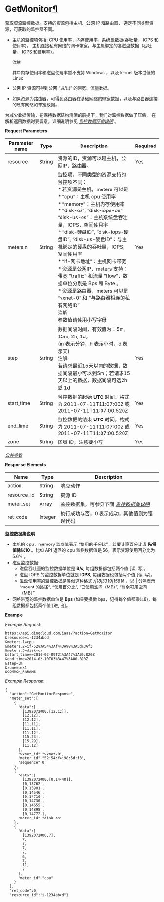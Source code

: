 ---
---

# GetMonitor[¶](#getmonitor "永久链接至标题")

获取资源监控数据。支持的资源包括主机、公网 IP 和路由器， 选定不同类型资源，可获取的监控项不同。

*   主机的监控项包括: CPU 使用率，内存使用率，系统盘数据(吞吐量， IOPS 和使用率)， 主机连接私有网络的网卡带宽，与主机绑定的各磁盘数据（吞吐量， IOPS 和使用率）。

    注解

    其中内存使用率和磁盘使用率暂不支持 Windows ，以及 kernel 版本过低的 Linux

*   公网 IP 资源可得到公网 “进/出” 的带宽、流量数据。

*   如果资源为路由器，可得到路由器在基础网络的带宽数据，以及与路由器连接的私有网络的带宽数据。

为减少数据传输，在保持数据结构清晰的前提下，我们对监控数据做了压缩， 在解析返回数据时要留意。详细说明参见 [_监控数据压缩说明_](compress.html#monitor-compress) 。

**Request Parameters**

| Parameter name | Type | Description | Required |
| --- | --- | --- | --- |
| resource | String | 资源的ID，资源可以是主机，公网IP，路由器。 | Yes |
| meters.n | String | 监控项，不同类型的资源支持的监控项不同：<br/>*   若资源是主机，meters 可以是<br/>    *   “cpu”：主机 cpu 使用率<br/>    *   “memory”：主机内存使用率<br/>    *   “disk-os”, “disk-iops-os”, “disk-us-os”：主机系统盘吞吐量，IOPS，空间使用率<br/>    *   “disk-硬盘ID”, “disk-iops-硬盘ID”, “disk-us-硬盘ID”：与主机绑定的硬盘的吞吐量，IOPS，空间使用率<br/>    *   “if-网卡地址”：主机网卡带宽<br/>*   资源是公网IP，meters 支持：带宽 “traffic” 和流量 “flow”，数据单位分别是 Bps 和 Byte 。<br/>*   资源是路由器，meters 可以是 “vxnet-0” 和 “与路由器相连的私有网络ID”<br/>注解<br/>参数值请使用小写字母 | Yes |
| step | String | 数据间隔时间，有效值为：5m, 15m, 2h, 1d。<br/>(m 表示分钟，h 表示小时，d 表示天)<br/>注解<br/>若请求最近15天以内的数据，数据间隔最小可以到5m；若请求15天以上的数据，数据间隔可选2h 或 1d | Yes |
| start_time | String | 监控数据的起始 **UTC** 时间，格式为 2011-07-11T11:07:00Z 或 2011-07-11T11:07:00.520Z | Yes |
| end_time | String | 监控数据的结束 **UTC** 时间，格式为 2011-07-11T11:07:00Z 或 2011-07-11T11:07:00.520Z | Yes |
| zone | String | 区域 ID，注意要小写 | Yes |

[_公共参数_](../../common/parameters.html#api-common-parameters)

**Response Elements**

| Name | Type | Description |
| --- | --- | --- |
| action | String | 响应动作 |
| resource_id | String | 资源 ID |
| meter_set | Array | 监控数据集，可参见下面 [_监控数据集说明_](#data-meaning) |
| ret_code | Integer | 执行成功与否，0 表示成功，其他值则为错误代码 |

**监控数据集说明**

*   主机的 cpu，memory 监控值表示 “使用的千分比”，若要计算百分比请 **先将值除以10** 。比如 API 返回的 cpu 监控数据值是 56，表示资源使用百分比为5.6% 。
*   磁盘监控数据:
    *   磁盘吞吐量的监控数据单位是 **B/s**, 每组数据都包括两个值 [读, 写]。
    *   磁盘 IOPS 的监控数据单位就是 **IOPS**, 每组数据也包括两个值 [读, 写]。
    *   磁盘使用率的监控数据是类似这种格式 _/\|18\|3319\|15816_ ，以 \| 分隔表示 “mount 的路径”, “使用百分比”, “已使用空间（MB）”, “剩余可用空间（MB）”
*   网络带宽的监控数据单位是 **Bps** (如果要换做 bps，记得每个值都乘以8)，每组数据都包括两个值 [进, 出]。

**Example**

_Example Request_:

```
https://api.qingcloud.com/iaas/?action=GetMonitor
&resource=i-1234abcd
&meters.1=cpu
&meters.2=if-52%3A54%3Af4%3A98%3A5d%3Af3
&meters.3=disk-os
&start_time==2014-02-09T21%3A47%3A00.820Z
&end_time=2014-02-10T03%3A47%3A00.820Z
&step=5m
&zone=pek1
&COMMON_PARAMS
```

_Example Response_:

```
{
  "action":"GetMonitorResponse",
  "meter_set":[
    {
      "data":[
        [1392072000,[12,12]],
        [12,12],
        [12,12],
        [11,11],
        [11,11],
        [11,12],
        [15,23],
        [15,29],
        [11,12]
      ],
      "vxnet_id":"vxnet-0",
      "meter_id":"52:54:f4:98:5d:f3",
      "sequence":0
    },
    {
      "data":[
        [1392072000,[0,14440]],
        [0,13762],
        [0,13901],
        [0,14546],
        [0,14710],
        [0,14730],
        [0,14655],
        [0,14898],
        [0,14772]],
      "meter_id":"disk-os"
    },
    {
      "data":[
        [1392072000,7],
        7,
        7,
        7,
        7,
        6,
        7,
        11,
        7
      ],
      "meter_id":"cpu"
    }
  ],
  "ret_code":0,
  "resource_id":"i-1234abcd"}
```
